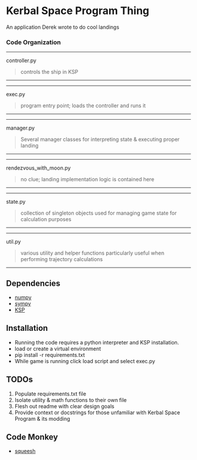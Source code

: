 # Kerbal Space Program Thing
An application Derek wrote to do cool landings

### Code Organization

---
controller.py
>controls the ship in KSP
---

---
exec.py
>program entry point; loads the controller and runs it
---

---
manager.py
>Several manager classes for interpreting state & executing proper  landing
---

---
rendezvous_with_moon.py
>no clue; landing implementation logic is contained here
---

---
state.py
>collection of singleton objects used for managing game state for calculation purposes
---

---
util.py
>various utility and helper functions particularly useful when performing trajectory calculations
---

## Dependencies
* [numpy](http://www.numpy.org/)
* [sympy](https://www.sympy.org/)
* [KSP](https://www.kerbalspaceprogram.com/en/)

## Installation
* Running the code requires a python interpreter and KSP installation.
* load or create a virtual environment
* pip install -r requirements.txt
* While game is running click load script and select exec.py


## TODOs
1. Populate requirements.txt file
2. Isolate utility & math functions to their own file
3. Flesh out readme with clear design goals
4. Provide context or docstrings for those unfamiliar with Kerbal Space Program & its modding

## Code Monkey
* [squeesh](https://github.com/squeesh)
